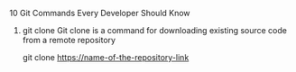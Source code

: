 10 Git Commands Every Developer Should Know

1. git clone
      Git clone is a command for downloading existing source code from a remote repository

      git clone <https://name-of-the-repository-link>
 